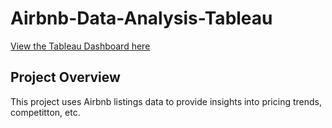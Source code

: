 # Airbnb-Data-Analysis-Tableau


[View the Tableau Dashboard here](https://public.tableau.com/app/profile/natalie.dr.bkov./viz/AirBnBfullproject_17314179609200/Dashboard1)

## Project Overview
This project uses Airbnb listings data to provide insights into pricing trends, competitton, etc.


